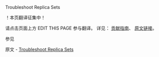  Troubleshoot Replica Sets

 ！本页翻译征集中！

请点击页面上方 EDIT THIS PAGE 参与翻译。
详见：
[贡献指南]( https://github.com/JinMuInfo/MongoDB-Manual-zh/blob/master/CONTRIBUTING.md )、
[原文链接](  https://docs.mongodb.com/manual/tutorial/troubleshoot-replica-sets/  )。

 参见

原文 - [Troubleshoot Replica Sets]( https://docs.mongodb.com/manual/tutorial/troubleshoot-replica-sets/ )

